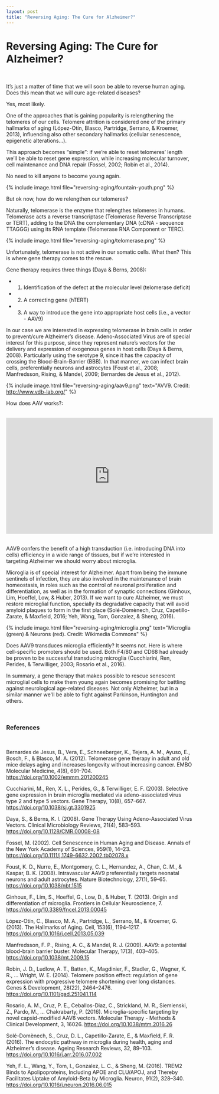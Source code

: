 ```yaml
---
layout: post
title: "Reversing Aging: The Cure for Alzheimer?"
---
```


# Reversing Aging: The Cure for Alzheimer?

<br>

It’s just a matter of time that we will soon be able to reverse human aging. Does this mean that we will cure age-related diseases?

Yes, most likely.

One of the approaches that is gaining popularity is relengthening the telomeres of our cells. Telomere attrition is considered one of the primary hallmarks of aging (López-Otín, Blasco, Partridge, Serrano, & Kroemer, 2013), influencing also other secondary hallmarks (cellular senescence, epigenetic alterations...).

This approach becomes “simple”: if we’re able to reset telomeres’ length we’ll be able to reset gene expression, while increasing molecular turnover, cell maintenance and DNA repair (Fossel, 2002; Robin et al., 2014).

No need to kill anyone to become young again.

{% include image.html file="reversing-aging/fountain-youth.png" %}

But ok now, how do we relengthen our telomeres?

Naturally, telomerase is the enzyme that relengthes telomeres in humans. Telomerase acts a reverse transcriptase (Telomerase Reverse Transcriptase or TERT), adding to the DNA the complementary DNA (cDNA - sequence TTAGGG) using its RNA template (Telomerase RNA Component or TERC).

{% include image.html file="reversing-aging/telomerase.png" %}

Unfortunately, telomerase is not active in our somatic cells. What then? This is where gene therapy comes to the rescue.

Gene therapy requires three things (Daya & Berns, 2008):

- 1) Identification of the defect at the molecular level (telomerase deficit)

- 2) A correcting gene (hTERT)

- 3) A way to introduce the gene into appropriate host cells (i.e., a vector - AAV9)

In our case we are interested in expressing telomerase in brain cells in order to prevent/cure Alzheimer’s disease. Adeno-Associated Virus are of special interest for this purpose, since they represent nature’s vectors for the delivery and expression of exogenous genes in host cells (Daya & Berns, 2008). Particularly using the serotype 9, since it has the capacity of crossing the Blood-Brain-Barrier (BBB).  In that manner,  we can infect brain cells, preferentially neurons and astrocytes (Foust et al., 2008; Manfredsson, Rising, & Mandel, 2009; Bernardes de Jesus et al., 2012).

{% include image.html
  file="reversing-aging/aav9.png"
  text="AVV9. Credit: http://www.vdb-lab.org/"
%}

How does AAV works?:

<br>

<center>
  <iframe
    width="560"
    height="315"
    src="https://www.youtube.com/embed/SUOskEqLpyY?rel=0"
    frameborder="0"
    allowfullscreen>
  </iframe>
</center>

<br>

AAV9 confers the benefit of a high transduction (i.e. introducing DNA into cells) efficiency in a wide range of tissues, but if we’re interested in targeting Alzheimer we should worry about microglia.

Microglia is of special interest for Alzheimer. Apart from being the immune sentinels of infection, they are also involved in the maintenance of brain homeostasis, in roles such as the control of neuronal proliferation and differentiation, as well as in the formation of synaptic connections (Ginhoux, Lim, Hoeffel, Low, & Huber, 2013). If we want to cure Alzheimer, we must restore microglial function, specially its degradative capacity that will avoid amyloid plaques to form in the first place (Solé-Domènech, Cruz, Capetillo-Zarate, & Maxfield, 2016; Yeh, Wang, Tom, Gonzalez, & Sheng, 2016).

{% include image.html
  file="reversing-aging/microglia.png"
  text="Microglia (green) & Neurons (red). Credit: Wikimedia Commons"
%}

Does AAV9 transduces microglia efficiently? It seems not. Here is where cell-specific promoters should be used. Both F4/80 and CD68 had already be proven to be successful transducing microglia (Cucchiarini, Ren, Perides, & Terwilliger, 2003; Rosario et al., 2016).

In summary, a gene therapy that makes possible to rescue senescent microglial cells to make them young again becomes promising for battling against neurological age-related diseases. Not only Alzheimer, but in a similar manner we'll be able to fight against Parkinson, Huntington and others.

<br>

### References

<br>

Bernardes de Jesus, B., Vera, E., Schneeberger, K., Tejera, A. M., Ayuso, E., Bosch, F., & Blasco, M. A. (2012). Telomerase gene therapy in adult and old mice delays aging and increases longevity without increasing cancer. EMBO Molecular Medicine, 4(8), 691–704. https://doi.org/10.1002/emmm.201200245

Cucchiarini, M., Ren, X. L., Perides, G., & Terwilliger, E. F. (2003). Selective gene expression in brain microglia mediated via adeno-associated virus type 2 and type 5 vectors. Gene Therapy, 10(8), 657–667. https://doi.org/10.1038/sj.gt.3301925

Daya, S., & Berns, K. I. (2008). Gene Therapy Using Adeno-Associated Virus Vectors. Clinical Microbiology Reviews, 21(4), 583–593. https://doi.org/10.1128/CMR.00008-08

Fossel, M. (2002). Cell Senescence in Human Aging and Disease. Annals of the New York Academy of Sciences, 959(1), 14–23. https://doi.org/10.1111/j.1749-6632.2002.tb02078.x

Foust, K. D., Nurre, E., Montgomery, C. L., Hernandez, A., Chan, C. M., & Kaspar, B. K. (2008). Intravascular AAV9 preferentially targets neonatal neurons and adult astrocytes. Nature Biotechnology, 27(1), 59–65. https://doi.org/10.1038/nbt.1515

Ginhoux, F., Lim, S., Hoeffel, G., Low, D., & Huber, T. (2013). Origin and differentiation of microglia. Frontiers in Cellular Neuroscience, 7. https://doi.org/10.3389/fncel.2013.00045

López-Otín, C., Blasco, M. A., Partridge, L., Serrano, M., & Kroemer, G. (2013). The Hallmarks of Aging. Cell, 153(6), 1194–1217. https://doi.org/10.1016/j.cell.2013.05.039

Manfredsson, F. P., Rising, A. C., & Mandel, R. J. (2009). AAV9: a potential blood-brain barrier buster. Molecular Therapy, 17(3), 403–405. https://doi.org/10.1038/mt.2009.15

Robin, J. D., Ludlow, A. T., Batten, K., Magdinier, F., Stadler, G., Wagner, K. R., … Wright, W. E. (2014). Telomere position effect: regulation of gene expression with progressive telomere shortening over long distances. Genes & Development, 28(22), 2464–2476. https://doi.org/10.1101/gad.251041.114

Rosario, A. M., Cruz, P. E., Ceballos-Diaz, C., Strickland, M. R., Siemienski, Z., Pardo, M., … Chakrabarty, P. (2016). Microglia-specific targeting by novel capsid-modified AAV6 vectors. Molecular Therapy - Methods & Clinical Development, 3, 16026. https://doi.org/10.1038/mtm.2016.26

Solé-Domènech, S., Cruz, D. L., Capetillo-Zarate, E., & Maxfield, F. R. (2016). The endocytic pathway in microglia during health, aging and Alzheimer’s disease. Ageing Research Reviews, 32, 89–103. https://doi.org/10.1016/j.arr.2016.07.002

Yeh, F. L., Wang, Y., Tom, I., Gonzalez, L. C., & Sheng, M. (2016). TREM2 Binds to Apolipoproteins, Including APOE and CLU/APOJ, and Thereby Facilitates Uptake of Amyloid-Beta by Microglia. Neuron, 91(2), 328–340. https://doi.org/10.1016/j.neuron.2016.06.015
